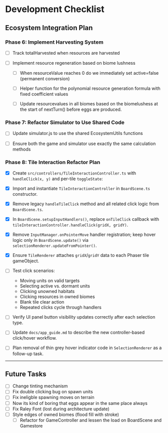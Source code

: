 # Development Checklist

## Ecosystem Integration Plan

### Phase 6: Implement Harvesting System
  - [ ] Track totalHarvested when resources are harvested

- [ ] Implement resource regeneration based on biome lushness
  - [ ] When resourceValue reaches 0 do we immediately set active=false (permanent conversion)
  - [ ] Helper function for the polynomial resource generation formula with fixed coefficient values
  - [ ] Update resourcevalues in all biomes based on the biomelushess at the start of  nextTurn() before eggs are produced.


### Phase 7: Refactor Simulator to Use Shared Code
- [ ] Update simulator.js to use the shared EcosystemUtils functions
- [ ] Ensure both the game and simulator use exactly the same calculation methods


### Phase 8: Tile Interaction Refactor Plan
- [x] Create `src/controllers/TileInteractionController.ts` with `handleClick(x, y)` and per-tile `toggleState`:
- [x] Import and instantiate `TileInteractionController` in `BoardScene.ts` constructor.
- [x] Remove legacy `handleTileClick` method and all related click logic from `BoardScene.ts`.
- [x] In `BoardScene.setupInputHandlers()`, replace `onTileClick` callback with `tileInteractionController.handleClick(gridX, gridY)`.
- [x] Remove `InputManager.onPointerMove` handler registration; keep hover logic only in `BoardScene.update()` via `selectionRenderer.updateFromPointer()`.
- [x] Ensure `TileRenderer` attaches `gridX`/`gridY` data to each Phaser tile gameObject.
- [ ] Test click scenarios:
  - Moving units on valid targets
  - Selecting active vs. dormant units
  - Clicking unowned habitats
  - Clicking resources in owned biomes
  - Blank tile clear action
  - Repeated clicks cycle through handlers
- [ ] Verify UI panel button visibility updates correctly after each selection type.
- [ ] Update `docs/app_guide.md` to describe the new controller-based click/hover workflow.
- [ ] Plan removal of thin grey hover indicator code in `SelectionRenderer` as a follow-up task.


---------------

## Future Tasks
- [ ] Change tinting mechanism
- [ ] Fix double clicking bug on spawn units
- [ ] Fix ineligble spawning moves on terrain
- [ ] Now its kind of boring that eggs appear in the same place always
- [ ] Fix Raley Font (lost during architecture update)
- [ ] Style edges of owned biomes (flood fill with stroke)
  - [ ] Refactor for GameController and lessen the load on BoardScene and Gamestore
